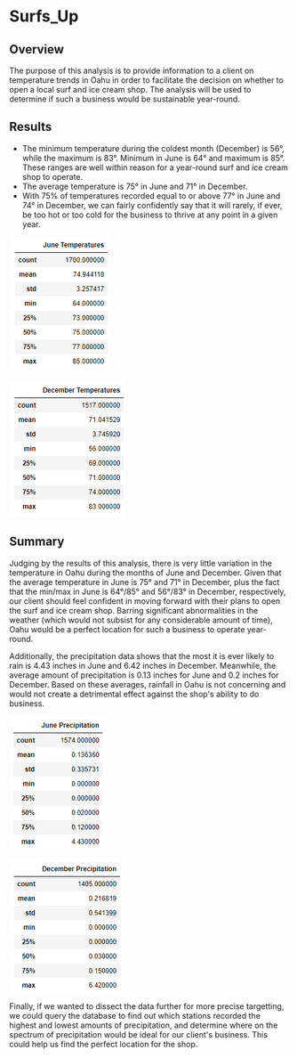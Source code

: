# Surfs_Up
## Overview
The purpose of this analysis is to provide information to a client on temperature trends in Oahu in order to facilitate the decision on whether to open a local surf and ice cream shop. The analysis will be used to determine if such a business would be sustainable year-round.

## Results
<ul>
  <li>The minimum temperature during the coldest month (December) is 56°, while the maximum is 83°. Minimum in June is 64° and maximum is 85°. These ranges are well within reason for a year-round surf and ice cream shop to operate.</li>
  <li>The average temperature is 75° in June and 71° in December.</li>
  <li>With 75% of temperatures recorded equal to or above 77° in June and 74° in December, we can fairly confidently say that it will rarely, if ever, be too hot or too cold for the business to thrive at any point in a given year.</li>
</ul>

![image](https://github.com/msaunders0/Surfs_Up/blob/main/Resources/june_temp.png)

![image](https://github.com/msaunders0/Surfs_Up/blob/main/Resources/dec_temp.png)

## Summary
Judging by the results of this analysis, there is very little variation in the temperature in Oahu during the months of June and December. Given that the average temperature in June is 75° and 71° in December, plus the fact that the min/max in June is 64°/85° and 56°/83° in December, respectively, our client should feel confident in moving forward with their plans to open the surf and ice cream shop. Barring significant abnormalities in the weather (which would not subsist for any considerable amount of time), Oahu would be a perfect location for such a business to operate year-round.

Additionally, the precipitation data shows that the most it is ever likely to rain is 4.43 inches in June and 6.42 inches in December. Meanwhile, the average amount of precipitation is 0.13 inches for June and 0.2 inches for December. Based on these averages, rainfall in Oahu is not concerning and would not create a detrimental effect against the shop's ability to do business. 

![image](https://github.com/msaunders0/Surfs_Up/blob/main/Resources/june_pre.png)

![image](https://github.com/msaunders0/Surfs_Up/blob/main/Resources/dec_pre.png)

Finally, if we wanted to dissect the data further for more precise targetting, we could query the database to find out which stations recorded the highest and lowest amounts of precipitation, and determine where on the spectrum of precipitation would be ideal for our client's business. This could help us find the perfect location for the shop. 
